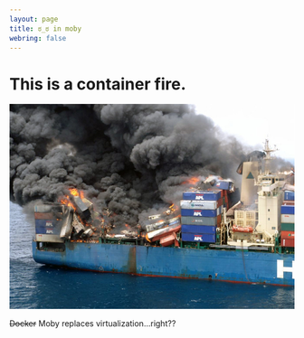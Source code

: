 ```yaml
---
layout: page
title: ಠ_ಠ in moby
webring: false
---
```


# This is a container fire.

![Go burn in the hell from whence you came][docker]

~~Docker~~ Moby replaces virtualization...right??

[docker]: ./docker_ship_fire.jpg

